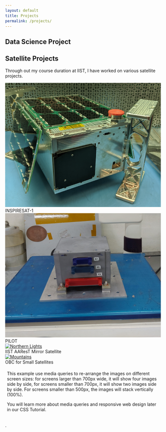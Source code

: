 ```yaml
---
layout: default
title: Projects
permalink: /projects/
---
```


<h2>Data Science Project</h2>
<h2>Satellite Projects</h2>

Through out my course duration at IIST, I have worked on various satellite projects.
<div class="responsive">
  <div class="gallery">
    <a target="_blank" href="/projects/inspiresat1/">
      <img src="\projects\project_inspiresat1\inspiresat_001.png" alt="INSPIRESAT-1" width="600" height="400">
    </a>
    <div class="desc">INSPIRESAT-1</div>
  </div>
</div>


<div class="responsive">
  <div class="gallery">
    <a target="_blank" href="/projects/pilot/">
      <img src="\projects\project_inspiresat1\pilot_001.jpg" alt="Forest" width="600" height="400">
    </a>
    <div class="desc">PILOT</div>
  </div>
</div>

<div class="responsive">
  <div class="gallery">
    <a target="_blank" href="/projects/aarest/">
      <img src="img_lights.jpg" alt="Northern Lights" width="600" height="400">
    </a>
    <div class="desc">IIST AAResT Mirror Satellite</div>
  </div>
</div>

<div class="responsive">
  <div class="gallery">
    <a target="_blank" href="img_mountains.jpg">
      <img src="img_mountains.jpg" alt="Mountains" width="600" height="400">
    </a>
    <div class="desc">OBC for Small Satellites</div>
  </div>
</div>



<div style="padding:6px;">
  <p>This example use media queries to re-arrange the images on different screen sizes: for screens larger than 700px wide, it will show four images side by side, for screens smaller than 700px, it will show two images side by side. For screens smaller than 500px, the images will stack vertically (100%).</p>
  <p>You will learn more about media queries and responsive web design later in our CSS Tutorial.</p>
</div>



















.